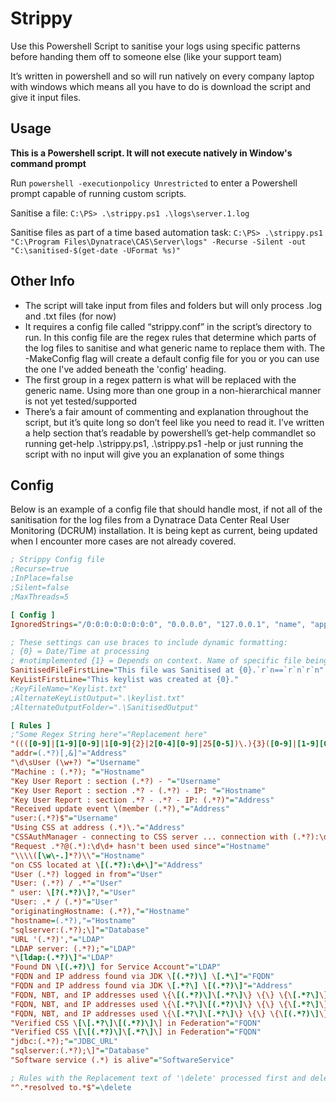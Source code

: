 # Strippy
Use this Powershell Script to sanitise your logs using specific patterns before handing them off to someone else (like your support team)

It’s written in powershell and so will run natively on every company laptop with windows which means all you have to do is download the script and give it input files. 


## Usage

**This is a Powershell script. It will not execute natively in Window's command prompt**

Run `powershell -executionpolicy Unrestricted` to enter a Powershell prompt capable of running custom scripts.

Sanitise a file: `C:\PS> .\strippy.ps1 .\logs\server.1.log`

Sanitise files as part of a time based automation task: `C:\PS> .\strippy.ps1 "C:\Program Files\Dynatrace\CAS\Server\logs" -Recurse -Silent -out "C:\sanitised-$(get-date -UFormat %s)"`

## Other Info
- The script will take input from files and folders but will only process .log and .txt files (for now)
- It requires a config file called “strippy.conf” in the script’s directory to run. In this config file are the regex rules that determine which parts of the log files to sanitise and what generic name to replace them with. The -MakeConfig flag will create a default config file for you or you can use the one I've added beneath the 'config' heading.
- The first group in a regex pattern is what will be replaced with the generic name. Using more than one group in a non-hierarchical manner is not yet tested/supported
- There’s a fair amount of commenting and explanation throughout the script, but it’s quite long so don’t feel like you need to read it. I’ve written a help section that’s readable by powershell’s get-help commandlet so running get-help .\strippy.ps1, .\strippy.ps1 -help or just running the script with no input will give you an explanation of some things

## Config

Below is an example of a config file that should handle most, if not all of the sanitisation for the log files from a Dynatrace Data Center Real User Monitoring (DCRUM) installation. It is being kept as current, being updated when I encounter more cases are not already covered.

```ini
; Strippy Config file
;Recurse=true
;InPlace=false
;Silent=false
;MaxThreads=5

[ Config ]
IgnoredStrings="/0:0:0:0:0:0:0:0", "0.0.0.0", "127.0.0.1", "name", "applications", ""

; These settings can use braces to include dynamic formatting: 
; {0} = Date/Time at processing
; #notimplemented {1} = Depends on context. Name of specific file being processed where relevant otherwise it's the name of the Folder/File provided to Strippy 
SanitisedFileFirstLine="This file was Sanitised at {0}.`r`n==`r`n`r`n"
KeyListFirstLine="This keylist was created at {0}."
;KeyFileName="Keylist.txt"
;AlternateKeyListOutput=".\keylist.txt"
;AlternateOutputFolder=".\SanitisedOutput"

[ Rules ]
;"Some Regex String here"="Replacement here"
"((([0-9]|[1-9][0-9]|1[0-9]{2}|2[0-4][0-9]|25[0-5])\.){3}([0-9]|[1-9][0-9]|1[0-9]{2}|2[0-4][0-9]|25[0-5]))[^\d]"="Address"
"addr=(.*?)[,&]"="Address"
"\d\sUser (\w+?) "="Username"
"Machine : (.*?); "="Hostname"
"Key User Report : section (.*?) - "="Username"
"Key User Report : section .*? - (.*?) - IP: "="Hostname"
"Key User Report : section .*? - .*? - IP: (.*?)"="Address"
"Received update event \(member (.*?),"="Address"
"user:(.*?)$"="Username"
"Using CSS at address (.*)\."="Address"
"CSSAuthManager - connecting to CSS server ... connection with (.*?):\d\d+ established"="Hostname"
"Request .*?@(.*):\d\d+ hasn't been used since"="Hostname"
"\\\\([\w\-.]*?)\\"="Hostname"
"on CSS located at \[(.*?):\d+\]"="Address"
"User (.*?) logged in from"="User"
"User: (.*?) / .*"="User"
" user: \[?(.*?)\]?,"="User"
"User: .* / (.*)"="User"
"originatingHostname: (.*?),"="Hostname"
"hostname=(.*?),"="Hostname"
"sqlserver:(.*?);\]"="Database"
"URL '(.*?)',"="LDAP"
"LDAP server: (.*?);"="LDAP"
"\[ldap:(.*?)\]"="LDAP"
"Found DN \[(.+?)\] for Service Account"="LDAP"
"FQDN and IP address found via JDK \[(.*?)\] \[.*\]"="FQDN"
"FQDN and IP address found via JDK \[.*?\] \[(.*?)\]"="Address"
"FQDN, NBT, and IP addresses used \{\[(.*?)\]\[.*?\]\} \{\} \{\[.*?\]\}"="FQDN"
"FQDN, NBT, and IP addresses used \{\[.*?\]\[(.*?)\]\} \{\} \{\[.*?\]\}"="NBT"
"FQDN, NBT, and IP addresses used \{\[.*?\]\[.*?\]\} \{\} \{\[(.*?)\]\}"="Address"
"Verified CSS \[\[.*?\]\[(.*?)\]\] in Federation"="FQDN"
"Verified CSS \[\[(.*?)\]\[.*?\]\] in Federation"="FQDN"
"jdbc:(.*?);"="JDBC_URL"
"sqlserver:(.*?);\]"="Database"
"Software service (.*) is alive"="SoftwareService"

; Rules with the Replacement text of '\delete' processed first and deleted entirely
"^.*resolved to.*$"=\delete
```
